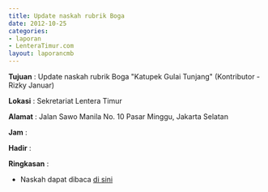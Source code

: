 ```yaml
---
title: Update naskah rubrik Boga
date: 2012-10-25
categories:
- laporan
- LenteraTimur.com
layout: laporancmb
---
```


**Tujuan** : Update naskah rubrik Boga "Katupek Gulai Tunjang" (Kontributor - Rizky Januar)

**Lokasi** : Sekretariat Lentera Timur 

**Alamat** : Jalan Sawo Manila No. 10 Pasar Minggu, Jakarta Selatan

**Jam** : 

**Hadir** :  


**Ringkasan** : 
* Naskah dapat dibaca [di sini](http://wiki.ciptamedia.org/wiki/Lentera_Timur.com/Laporan_aktivitas)
